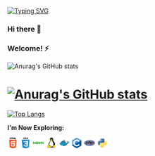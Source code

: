 [![Typing SVG](https://readme-typing-svg.demolab.com?font=Fira+Code&pause=1000&width=435&lines=Coding+as+art+%2C+keep+learning+;Never+give+up+your+dreams;Keep+yourself+updated)](https://git.io/typing-svg)
### Hi there 👋
### Welcome! ⚡
<!--
**TonyHuang0711/TonyHuang0711** is a ✨ _special_ ✨ repository because its `README.md` (this file) appears on your GitHub profile.

Here are some ideas to get you started:

- 🔭 I’m currently working on ...
- 🌱 I’m currently learning ...
- 👯 I’m looking to collaborate on ...
- 🤔 I’m looking for help with ...
- 💬 Ask me about ...
- 📫 How to reach me: ...
- 😄 Pronouns: ...
- ⚡ Fun fact: ...
-->

![Anurag's GitHub stats](https://github-readme-stats.vercel.app/api?username=TonyHuang0711&count_private=true&theme=radical)

# [![Anurag's GitHub stats](https://github-readme-stats.vercel.app/api?username=TonyHuang0711)](https://github.com/anuraghazra/github-readme-stats)

[![Top Langs](https://github-readme-stats.vercel.app/api/top-langs/?username=TonyHuang0711&layout=compact&exclude_repo=doubi,typecho-theme-handsome-docs,GoogleTranslate,typecho-theme-handsome-opensource,luci-app-aliddns)](https://github.com/anuraghazra/github-readme-stats)


<!--
**Skillful at:**

<code><img src="https://raw.githubusercontent.com/devicons/devicon/master/icons/javascript/javascript-original.svg" alt="javascript" height="25"/></code>
<code><img src="https://raw.githubusercontent.com/devicons/devicon/master/icons/typescript/typescript-original.svg" alt="typescript" height="25"/></code>
<code><img src="https://raw.githubusercontent.com/devicons/devicon/master/icons/sass/sass-original.svg" alt="sass" height="25"/></code>
<code><img src="https://raw.githubusercontent.com/devicons/devicon/master/icons/vuejs/vuejs-original.svg" alt="vue" height="25"/></code>
<code><img src="https://raw.githubusercontent.com/devicons/devicon/master/icons/webpack/webpack-original.svg" alt="webpack" height="25"/></code>
<code><img src="https://raw.githubusercontent.com/devicons/devicon/master/icons/nodejs/nodejs-original.svg" alt="nodejs" height="25"/></code>
-->
**I'm Now Exploring:** 

<code><img src="https://raw.githubusercontent.com/devicons/devicon/master/icons/html5/html5-original-wordmark.svg" alt="html5" height="25"/></code>
<code><img src="https://raw.githubusercontent.com/devicons/devicon/master/icons/css3/css3-original-wordmark.svg" alt="css3" height="25"/></code>
<code><img src="https://raw.githubusercontent.com/devicons/devicon/master/icons/nginx/nginx-original.svg" alt="nginx" height="25"/></code>
<code><img src="https://raw.githubusercontent.com/devicons/devicon/master/icons/linux/linux-original.svg" alt="linux" height="25"/></code>
<code><img src="https://raw.githubusercontent.com/devicons/devicon/master/icons/docker/docker-original.svg" alt="docker" height="25"/></code>
<code><img src="https://raw.githubusercontent.com/devicons/devicon/master/icons/c/c-original.svg" alt="c" height="25"/></code>
<code><img src="https://raw.githubusercontent.com/devicons/devicon/master/icons/php/php-original.svg" alt="php" height="25"/></code>
<code><img src="https://raw.githubusercontent.com/devicons/devicon/master/icons/python/python-original.svg" alt="python" height="25"/></code>




